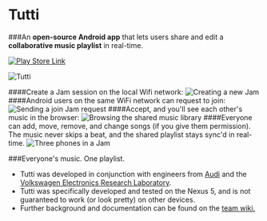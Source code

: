 Tutti
=====

###An **open-source Android app** that lets users share and edit a **collaborative music playlist** in real-time. 

<a href="https://play.google.com/store/apps/details?id=com.stanford.tutti">![Play Store Link](http://i102.photobucket.com/albums/m93/hwray/button-get-it-on-google-play1_zps64957db3.png)</a>

![Tutti](http://i102.photobucket.com/albums/m93/hwray/Pic5_zps14ad7a2b.png)

####Create a Jam session on the local Wifi network: 
![Creating a new Jam](http://i102.photobucket.com/albums/m93/hwray/Pic1_zps7007828c.png)
####Android users on the same WiFi network can request to join: 
![Sending a join Jam request](http://i102.photobucket.com/albums/m93/hwray/Pic2_zps62c68c4f.png)
####Accept, and you'll see each other's music in the browser: 
![Browsing the shared music library](http://i102.photobucket.com/albums/m93/hwray/Pic3_zps21d10fb4.png)
####Everyone can add, move, remove, and change songs (if you give them permission). The music never skips a beat, and the shared playlist stays sync'd in real-time. 
![Three phones in a Jam](http://i102.photobucket.com/albums/m93/hwray/Pic6_zpsbbf06b94.png)

###Everyone's music. One playlist.


* Tutti was developed in conjunction with engineers from [Audi](http://www.audiusa.com/) and the [Volkswagen Electronics Research Laboratory](http://www.vwerl.com/). 
* Tutti was specifically developed and tested on the Nexus 5, and is not guaranteed to work (or look pretty) on other devices.
* Further background and documentation can be found on the [team wiki.](https://github.com/JayThomason/Tutti/wiki)

